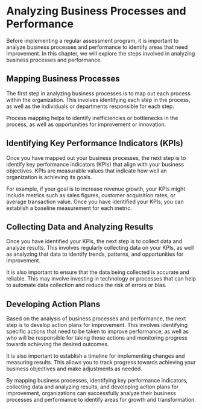 Analyzing Business Processes and Performance
===============================================================================================

Before implementing a regular assessment program, it is important to analyze business processes and performance to identify areas that need improvement. In this chapter, we will explore the steps involved in analyzing business processes and performance.

Mapping Business Processes
--------------------------

The first step in analyzing business processes is to map out each process within the organization. This involves identifying each step in the process, as well as the individuals or departments responsible for each step.

Process mapping helps to identify inefficiencies or bottlenecks in the process, as well as opportunities for improvement or innovation.

Identifying Key Performance Indicators (KPIs)
---------------------------------------------

Once you have mapped out your business processes, the next step is to identify key performance indicators (KPIs) that align with your business objectives. KPIs are measurable values that indicate how well an organization is achieving its goals.

For example, if your goal is to increase revenue growth, your KPIs might include metrics such as sales figures, customer acquisition rates, or average transaction value. Once you have identified your KPIs, you can establish a baseline measurement for each metric.

Collecting Data and Analyzing Results
-------------------------------------

Once you have identified your KPIs, the next step is to collect data and analyze results. This involves regularly collecting data on your KPIs, as well as analyzing that data to identify trends, patterns, and opportunities for improvement.

It is also important to ensure that the data being collected is accurate and reliable. This may involve investing in technology or processes that can help to automate data collection and reduce the risk of errors or bias.

Developing Action Plans
-----------------------

Based on the analysis of business processes and performance, the next step is to develop action plans for improvement. This involves identifying specific actions that need to be taken to improve performance, as well as who will be responsible for taking those actions and monitoring progress towards achieving the desired outcomes.

It is also important to establish a timeline for implementing changes and measuring results. This allows you to track progress towards achieving your business objectives and make adjustments as needed.

By mapping business processes, identifying key performance indicators, collecting data and analyzing results, and developing action plans for improvement, organizations can successfully analyze their business processes and performance to identify areas for growth and transformation.
